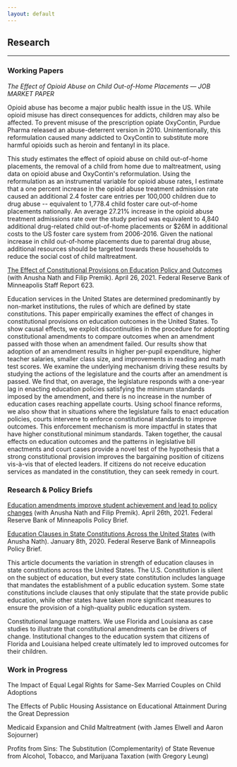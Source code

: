 ```yaml
---
layout: default
---
```


## Research
---

### Working Papers

_The Effect of Opioid Abuse on Child Out-of-Home Placements — JOB MARKET PAPER_ 

Opioid abuse has become a major public health issue in the US. While opioid misuse has direct consequences for addicts, children may also be affected. To prevent misuse of the prescription opiate OxyContin, Purdue Pharma released an abuse-deterrent version in 2010. Unintentionally, this reformulation caused many addicted to OxyContin to substitute more harmful opioids such as heroin and fentanyl in its place.

This study estimates the effect of opioid abuse on child out-of-home placements, the removal of a child from home due to maltreatment, using data on opioid abuse and OxyContin's reformulation. Using the reformulation as an instrumental variable for opioid abuse rates, I estimate that a one percent increase in the opioid abuse treatment admission rate caused an additional 2.4 foster care entries per 100,000 children due to drug abuse -- equivalent to 1,778.4 child foster care out-of-home placements nationally. An average 27.21% increase in the opioid abuse treatment admissions rate over the study period was equivalent to 4,840 additional drug-related child out-of-home placements or $26M in additional costs to the US foster care system from 2006-2016. Given the national increase in child out-of-home placements due to parental drug abuse, additional resources should be targeted towards these households to reduce the social cost of child maltreatment.

[The Effect of Constitutional Provisions on Education Policy and Outcomes](https://www.minneapolisfed.org/research/sr/sr623.pdf) (with Anusha Nath and Filip Premik). April 26, 2021. Federal Reserve Bank of Minneapolis Staff Report 623.

Education services in the United States are determined predominantly by non-market institutions, the rules of which are defined by state constitutions. This paper empirically examines the effect of changes in constitutional provisions on education outcomes in the United States. To show causal effects, we exploit discontinuities in the procedure for adopting constitutional amendments to compare outcomes when an amendment passed with those when an amendment failed. Our results show that adoption of an amendment results in higher per-pupil expenditure, higher teacher salaries, smaller class size, and improvements in reading and math test scores. We examine the underlying mechanism driving these results by studying the actions of the legislature and the courts after an amendment is passed. We find that, on average, the legislature responds with a one-year lag in enacting education policies satisfying the minimum standards imposed by the amendment, and there is no increase in the number of education cases reaching appellate courts. Using school finance reforms, we also show that in situations where the legislature fails to enact education policies, courts intervene to enforce constitutional standards to improve outcomes. This enforcement mechanism is more impactful in states that have higher constitutional minimum standards. Taken together, the causal effects on education outcomes and the patterns in legislative bill enactments and court cases provide a novel test of the hypothesis that a strong constitutional provision improves the bargaining position of citizens vis-à-vis that of elected leaders. If citizens do not receive education services as mandated in the constitution, they can seek remedy in court.

### Research & Policy Briefs

[Education amendments improve student achievement and lead to policy changes](https://www.minneapolisfed.org/~/media/assets/articles/2021/education-amendments-improve-student-achievement-and-school-funding/fed-edugap-amendment-research-summary.pdf?la=en) (with Anusha Nath and Filip Premik).  April 26th, 2021.  Federal Reserve Bank of Minneapolis Policy Brief. 

[Education Clauses in State Constitutions Across the United States](https://www.minneapolisfed.org/~/media/assets/articles/2020/education-clauses-in-state-constitutions-across-the-united-states/education-clauses-in-state-constitutions-across-the-united-states.pdf?la=en) (with Anusha Nath).  January 8th, 2020.  Federal Reserve Bank of Minneapolis Policy Brief. 

This article documents the variation in strength of education clauses in state constitutions across the United States. The U.S. Constitution is silent on the subject of education, but every state constitution includes language that mandates the establishment of a public education system. Some state constitutions include clauses that only stipulate that the state provide public education, while other states have taken more significant measures to ensure the provision of a high-quality public education system. 

Constitutional language matters. We use Florida and Louisiana as case studies to illustrate that constitutional amendments can be drivers of change. Institutional changes to the education system that citizens of Florida and Louisiana helped create ultimately led to improved outcomes for their children.


### Work in Progress

The Impact of Equal Legal Rights for Same-Sex Married Couples on Child Adoptions

The Effects of Public Housing Assistance on Educational Attainment During the Great Depression

Medicaid Expansion and Child Maltreatment (with James Elwell and Aaron Sojourner)

Profits from Sins: The Substitution (Complementarity) of State Revenue from Alcohol, Tobacco, and Marijuana Taxation (with Gregory Leung)
